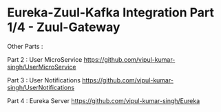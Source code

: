 # Eureka-Zuul-Kafka Integration Part 1/4 - Zuul-Gateway

Other Parts : 

Part 2 : User MicroService
https://github.com/vipul-kumar-singh/UserMicroService

Part 3 : User Notifications
https://github.com/vipul-kumar-singh/UserNotifications

Part 4 : Eureka Server
https://github.com/vipul-kumar-singh/Eureka


